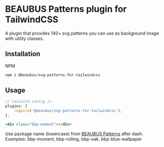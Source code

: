 # BEAUBUS Patterns plugin for TailwindCSS

A plugin that provides 140+ svg patterns you can use as background image with utility classes.

## Installation

NPM
```bash
npm i @beaubus/svg-patterns-for-tailwindcss
```

## Usage
```js
// tailwind.config.js
plugins: [
    require('@beaubus/svg-patterns-for-tailwindcss'),
],
```

```html
<div class="bbp-moment"></div>
```

Use package name (lowercase) from [BEAUBUS Patterns](https://patterns.beaubus.com) after dash.
Examples: bbp-moment, bbp-rolling, bbp-oak, bbp-blue-wallpaper 



